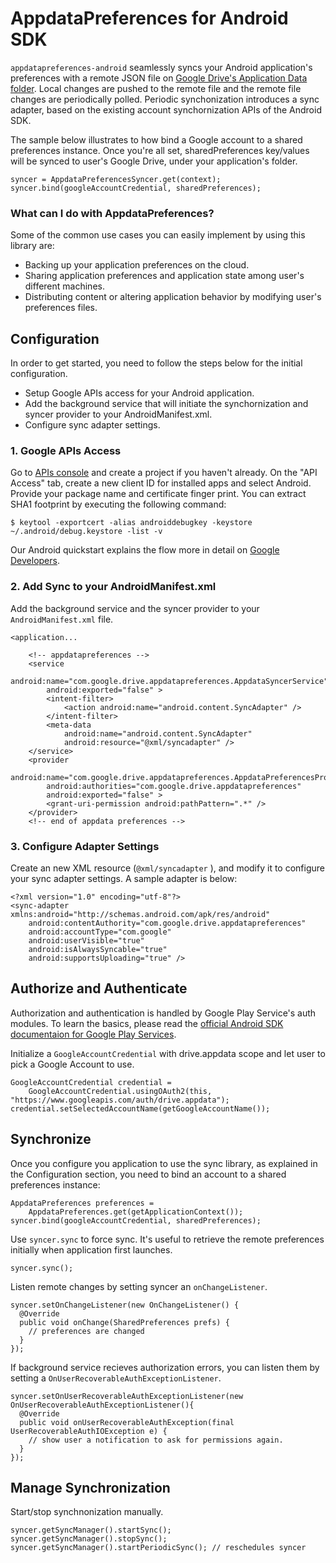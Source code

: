 # AppdataPreferences for Android SDK

`appdatapreferences-android` seamlessly syncs your Android application's preferences with a remote JSON file on [Google Drive's Application Data folder](https://developers.google.com/drive/appdata). Local changes are pushed to the remote file and the remote file changes are periodically polled. Periodic synchonization introduces a sync adapter, based on the existing account synchornization APIs of the Android SDK.

The sample below illustrates to how bind a Google account to a shared preferences instance. Once you're all set, sharedPreferences key/values will be synced to user's Google Drive, under your application's folder.

    syncer = AppdataPreferencesSyncer.get(context);
    syncer.bind(googleAccountCredential, sharedPreferences);

### What can I do with AppdataPreferences?

Some of the common use cases you can easily implement by using this library are:
* Backing up your application preferences on the cloud.
* Sharing application preferences and application state among user's different machines.
* Distributing content or altering application behavior by modifying user's preferences files.

## Configuration

In order to get started, you need to follow the steps below for the initial configuration.
* Setup Google APIs access for your Android application.
* Add the background service that will initiate the synchornization and syncer provider to your AndroidManifest.xml.
* Configure sync adapter settings.

### 1. Google APIs Access
Go to [APIs console](https://code.google.com/apis/console) and create a project if you haven't already. On the "API Access" tab, create a new client ID for installed apps and select Android. Provide your package name and certificate finger print. You can extract SHA1 footprint by executing the following command:

    $ keytool -exportcert -alias androiddebugkey -keystore ~/.android/debug.keystore -list -v

Our Android quickstart explains the flow more in detail on  [Google Developers](https://developers.google.com/drive/quickstart-android).

### 2. Add Sync to your AndroidManifest.xml

Add the background service and the syncer provider to your `AndroidManifest.xml` file.

    <application...

        <!-- appdatapreferences -->
        <service
            android:name="com.google.drive.appdatapreferences.AppdataSyncerService"
            android:exported="false" >
            <intent-filter>
                <action android:name="android.content.SyncAdapter" />
            </intent-filter>
            <meta-data
                android:name="android.content.SyncAdapter"
                android:resource="@xml/syncadapter" />
        </service>
        <provider
            android:name="com.google.drive.appdatapreferences.AppdataPreferencesProvider"
            android:authorities="com.google.drive.appdatapreferences"
            android:exported="false" >
            <grant-uri-permission android:pathPattern=".*" />
        </provider>
        <!-- end of appdata preferences -->

### 3. Configure Adapter Settings
        
Create an new XML resource (`@xml/syncadapter` ), and modify it to configure your sync adapter settings. A sample adapter is below:
 
    <?xml version="1.0" encoding="utf-8"?>
    <sync-adapter xmlns:android="http://schemas.android.com/apk/res/android"
        android:contentAuthority="com.google.drive.appdatapreferences" 
        android:accountType="com.google"
        android:userVisible="true"
        android:isAlwaysSyncable="true"
        android:supportsUploading="true" />

## Authorize and Authenticate
Authorization and authentication is handled by Google Play Service's auth modules. To learn the basics, please read the [official Android SDK documentaion for Google Play Services](http://developer.android.com/reference/com/google/android/gms/auth/GoogleAuthUtil.html).

Initialize a `GoogleAccountCredential` with drive.appdata scope and let user to pick a Google Account to use.

    GoogleAccountCredential credential =
        GoogleAccountCredential.usingOAuth2(this, "https://www.googleapis.com/auth/drive.appdata");
    credential.setSelectedAccountName(getGoogleAccountName());

## Synchronize

Once you configure you application to use the sync library, as explained in the Configuration section, you need to bind an account to a shared preferences instance:

    AppdataPreferences preferences =
        AppdataPreferences.get(getApplicationContext());
    syncer.bind(googleAccountCredential, sharedPreferences);

Use `syncer.sync` to force sync. It's useful to retrieve the remote preferences initially when application first launches.

    syncer.sync();

Listen remote changes by setting syncer an `onChangeListener`.

    syncer.setOnChangeListener(new OnChangeListener() {
      @Override
      public void onChange(SharedPreferences prefs) {
        // preferences are changed
      }
    });
    
If background service recieves authorization errors, you can listen them by setting a `OnUserRecoverableAuthExceptionListener`.

    syncer.setOnUserRecoverableAuthExceptionListener(new OnUserRecoverableAuthExceptionListener(){
      @Override
      public void onUserRecoverableAuthException(final UserRecoverableAuthIOException e) {
        // show user a notification to ask for permissions again.
      }
    });

## Manage Synchronization

Start/stop synchnonization manually.

    syncer.getSyncManager().startSync();
    syncer.getSyncManager().stopSync();
    syncer.getSyncManager().startPeriodicSync(); // reschedules syncer
